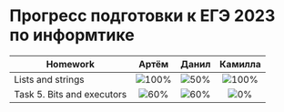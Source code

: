 # Прогресс подготовки к ЕГЭ 2023 по информтике 

| Homework                    | Артём   | Данил   | Камилла |
| --------------------------- |:----------------------------------:|:----------------------------------:|:---------------------------------:|
| Lists and strings           |![100%](https://progress-bar.dev/100/)|![50%](https://progress-bar.dev/50/)|![100%](https://progress-bar.dev/100/)|
| Task 5. Bits and executors  |![60%](https://progress-bar.dev/60/)|![60%](https://progress-bar.dev/60/)|![0%](https://progress-bar.dev/0/)|
